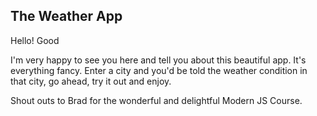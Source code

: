 ## The Weather App

Hello! Good <insert time of day here>

I'm very happy to see you here and tell you about this beautiful app. It's everything fancy.
Enter a city and you'd be told the weather condition in that city, go ahead, try it out and enjoy.

Shout outs to Brad for the wonderful and delightful Modern JS Course.
